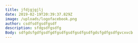 ```yaml
---
title: jfdjgjgjlj
date: 2019-02-19T20:39:37.829Z
image: /uploads/logofacebook.png
author: csdfsdfgsdfgsdf
description: sfdgsdfgsdfg
Body: sdfgdsfgdfgsdfgdfgsdfgsdfgsdfgsdfgdsfgdfgsdfgvcxvcb
---
```


